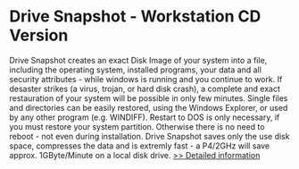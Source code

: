 # Drive Snapshot - Workstation CD Version
Drive Snapshot creates an exact Disk Image of your system into a file, including the operating system, installed programs, your data and all security attributes - while windows is running and you continue to work. If desaster strikes (a virus, trojan, or hard disk crash), a complete and exact restauration of your system will be possible in only few minutes. Single files and directories can be easily restored, using the Windows Explorer, or used by any other program (e.g. WINDIFF). Restart to DOS is only necessary, if you must restore your system partition. Otherwise there is no need to reboot - not even during installation. Drive Snapshot saves only the use disk space, compresses the data and is extremly fast - a P4/2GHz will save approx. 1GByte/Minute on a local disk drive.
[>> Detailed information](https://secure.shareit.com/shareit/product.html?productid=177272&affiliateid=200057808)